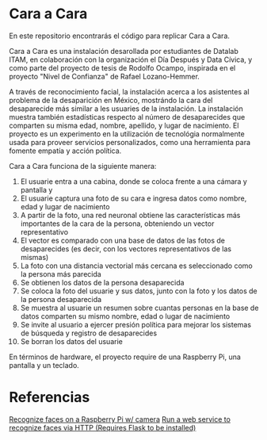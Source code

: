 # Cara a Cara

En este repositorio encontrarás el código para replicar Cara a Cara. 

Cara a Cara es una instalación desarollada por estudiantes de Datalab ITAM, en colaboración con la organización el Día Después y Data Cívica, y como parte del proyecto de tesis de Rodolfo Ocampo, inspirada en el proyecto "Nivel de Confianza" de Rafael Lozano-Hemmer. 

A través de reconocimiento facial, la instalación acerca a los asistentes al problema de la desaparición en México, mostrándo la cara del desaparecide más similar a les usuaries de la instalación. La instalación muestra también estadísticas respecto al número de desaparecides que comparten su misma edad, nombre, apellido, y lugar de nacimiento. El proyecto es un experimento en la utilización de tecnológia normalmente usada para proveer servicios personalizados, como una herramienta para fomente empatía y acción política. 

Cara a Cara funciona de la siguiente manera:

1. El usuarie entra a una cabina, donde se coloca frente a una cámara y pantalla y 
2. El usuarie captura una foto de su cara e ingresa datos como nombre, edad y lugar de nacimiento
2. A partir de la foto, una red neuronal obtiene las características más importantes de la cara de la persona, obteniendo un vector representativo
3. El vector es comparado con una base de datos de las fotos de desaparecides (es decir, con los vectores representativos de las mismas)
4. La foto con una distancia vectorial más cercana es seleccionado como la persona más parecida
5. Se obtienen los datos de la persona desaparecida
6. Se coloca la foto del usuarie y sus datos, junto con la foto y los datos de la persona desaparecida
7. Se muestra al usuarie un resumen sobre cuantas personas en la base de datos comparten su mismo nombre, edad o lugar de nacimiento
8. Se invite al usuario a ejercer presión política para mejorar los sistemas de búsqueda y registro de desaparecides
9. Se borran los datos del usuarie


En términos de hardware, el proyecto require de una Raspberry Pi, una pantalla y un teclado. 



# Referencias
[Recognize faces on a Raspberry Pi w/ camera](https://github.com/ageitgey/face_recognition/blob/master/examples/facerec_on_raspberry_pi.py)
[Run a web service to recognize faces via HTTP (Requires Flask to be installed)](https://github.com/ageitgey/face_recognition/blob/master/examples/web_service_example.py)
